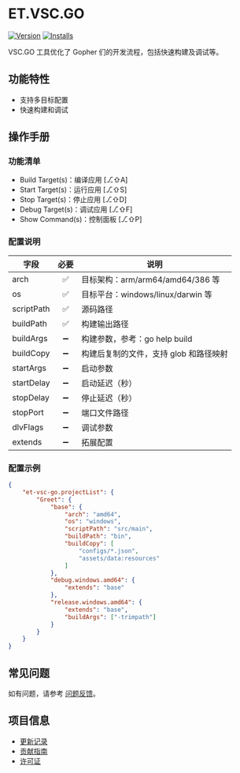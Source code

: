 # ET.VSC.GO

[![Version](https://vsmarketplacebadges.dev/version-short/eframework-org.et-vsc-go.svg)](https://marketplace.visualstudio.com/items?itemName=eframework-org.et-vsc-go)
[![Installs](https://vsmarketplacebadges.dev/installs-short/eframework-org.et-vsc-go.svg)](vscode:extension/eframework-org.et-vsc-go)

VSC.GO 工具优化了 Gopher 们的开发流程，包括快速构建及调试等。

## 功能特性

- 支持多目标配置
- 快速构建和调试

## 操作手册

### 功能清单

- Build Target(s)：编译应用 [⎇⇧A]
- Start Target(s)：运行应用 [⎇⇧S]
- Stop Target(s)：停止应用 [⎇⇧D]
- Debug Target(s)：调试应用 [⎇⇧F]
- Show Command(s)：控制面板 [⎇⇧P]

### 配置说明

| 字段 | 必要 | 说明 |
| --- | :---: | --- |
| arch | ✅ | 目标架构：arm/arm64/amd64/386 等 |
| os | ✅ | 目标平台：windows/linux/darwin 等 |
| scriptPath | ✅ | 源码路径 |
| buildPath | ✅ | 构建输出路径 |
| buildArgs | ➖ | 构建参数，参考：go help build |
| buildCopy | ➖ | 构建后复制的文件，支持 glob 和路径映射 |
| startArgs | ➖ | 启动参数 |
| startDelay | ➖ | 启动延迟（秒） |
| stopDelay | ➖ | 停止延迟（秒） |
| stopPort | ➖ | 端口文件路径 |
| dlvFlags | ➖ | 调试参数 |
| extends | ➖ | 拓展配置 |

### 配置示例

```json
{
    "et-vsc-go.projectList": {
        "Greet": {
            "base": {
                "arch": "amd64",
                "os": "windows",
                "scriptPath": "src/main",
                "buildPath": "bin",
                "buildCopy": [
                    "configs/*.json",
                    "assets/data:resources"
                ]
            },
            "debug.windows.amd64": {
                "extends": "base"
            },
            "release.windows.amd64": {
                "extends": "base",
                "buildArgs": ["-trimpath"]
            }
        }
    }
}
```

## 常见问题

如有问题，请参考 [问题反馈](CONTRIBUTING.md#问题反馈)。

## 项目信息

- [更新记录](CHANGELOG.md)
- [贡献指南](CONTRIBUTING.md)
- [许可证](LICENSE)
